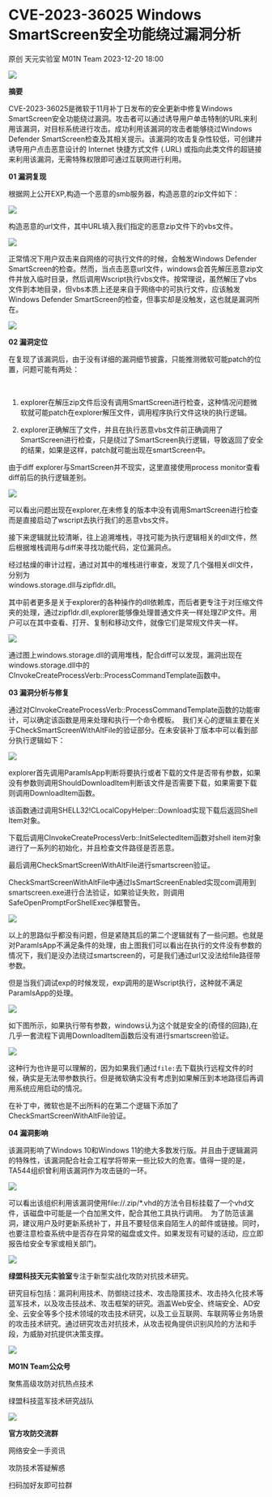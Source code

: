 #  CVE-2023-36025 Windows SmartScreen安全功能绕过漏洞分析   
原创 天元实验室  M01N Team   2023-12-20 18:00  
  
![](https://mmbiz.qpic.cn/mmbiz_gif/TPGibEO8KBwYFZatgrlbWesvX7Sooib3GT2ialeUNK2KkLOObHcibuv7j4SZV1sqw6ceiceushfMv1ffXjap87mL8Og/640?wx_fmt=gif&from=appmsg "")  
  
**摘要**  
  
  
CVE-2023-36025是微软于11月补丁日发布的安全更新中修复Windows SmartScreen安全功能绕过漏洞。攻击者可以通过诱导用户单击特制的URL来利用该漏洞，对目标系统进行攻击。成功利用该漏洞的攻击者能够绕过Windows Defender SmartScreen检查及其相关提示。该漏洞的攻击复杂性较低，可创建并诱导用户点击恶意设计的 Internet 快捷方式文件 (.URL) 或指向此类文件的超链接来利用该漏洞，无需特殊权限即可通过互联网进行利用。  
  
  
  
**01 漏洞复现**  
  
  
根据网上公开EXP,构造一个恶意的smb服务器，构造恶意的zip文件如下：  
  
![](https://mmbiz.qpic.cn/mmbiz_png/TPGibEO8KBwYFZatgrlbWesvX7Sooib3GTQU2sv1SjNJzaLUm2UDSbgiaRsDpnicuGRw1luacILZVNPcGUV3MPZV7Q/640?wx_fmt=png&from=appmsg "")  
  
  
构造恶意的url文件，其中URL填入我们指定的恶意zip文件下的vbs文件。  
  
![](https://mmbiz.qpic.cn/mmbiz_png/TPGibEO8KBwYFZatgrlbWesvX7Sooib3GTYojDibWiacdxVlsInKVOXQlALSibQo2iaGtgbztREiapkssZxrBTXYyyQVw/640?wx_fmt=png&from=appmsg "")  
  
  
正常情况下用户双击来自网络的可执行文件的时候，会触发Windows Defender SmartScreen的检查。然而，当点击恶意url文件，windows会首先解压恶意zip文件并放入临时目录，然后调用Wscript执行vbs文件。按常理说，虽然解压了vbs文件到本地目录，但vbs本质上还是来自于网络中的可执行文件，应该触发Windows Defender SmartScreen的检查，但事实却是没触发，这也就是漏洞所在。  
  
  
![](https://mmbiz.qpic.cn/mmbiz_png/TPGibEO8KBwYFZatgrlbWesvX7Sooib3GTNnG23ezGozjTX2XObLWkZ9taTL6ozeBh6muPWrxtWlXzXI8wgvldOA/640?wx_fmt=png&from=appmsg "")  
  
  
**02 漏洞定位**  
  
  
在复现了该漏洞后，由于没有详细的漏洞细节披露，只能推测微软可能patch的位置，问题可能有两处：  
  
    
1. explorer在解压zip文件后没有调用SmartScreen进行检查，这种情况问题微软就可能patch在explorer解压文件，调用程序执行文件这块的执行逻辑。    
  
  
1. explorer正确解压了文件，并且在执行恶意vbs文件前正确调用了SmartScreen进行检查，只是绕过了SmartScreen执行逻辑，导致返回了安全的结果，如果是这样，patch就可能出现在smartScreen中。  
  
  
  
  
由于diff explorer与SmartScreen并不现实，这里直接使用process monitor查看diff前后的执行逻辑差别。    
  
![](https://mmbiz.qpic.cn/mmbiz_png/TPGibEO8KBwYFZatgrlbWesvX7Sooib3GTYd6ALG9UWxAxwS64mbPTrc4Hs7fxSIZVbkLuyiadSuaibhtD4hcGjiaOQ/640?wx_fmt=png&from=appmsg "")  
  
  
可以看出问题出现在explorer,在未修复的版本中没有调用SmartScreen进行检查而是直接启动了wscript去执行我们的恶意vbs文件。    
  
接下来逻辑就比较清晰，往上追溯堆栈，寻找可能为执行逻辑相关的dll文件，然后根据堆栈调用与diff来寻找功能代码，定位漏洞点。      
  
经过枯燥的审计过程，通过对其中的堆栈进行审查，发现了几个强相关dll文件，分别为  
windows.storage.dll与zipfldr.dll。    
  
  
其中前者更多是关于explorer的各种操作的dll依赖库，而后者更专注于对压缩文件夹的处理，通过zipfldr.dll,explorer能够像处理普通文件夹一样处理ZIP文件。用户可以在其中查看、打开、复制和移动文件，就像它们是常规文件夹一样。  
  
![](https://mmbiz.qpic.cn/mmbiz_png/TPGibEO8KBwYFZatgrlbWesvX7Sooib3GTMict8KVia80mcjZfe5jAQfpEPbPmPxV9T1FZYmiaGMLkzTC9HBjlT6nmA/640?wx_fmt=png&from=appmsg "")  
  
  
通过图上windows.storage.dll的调用堆栈，配合diff可以发现，漏洞出现在windows.storage.dll中的CInvokeCreateProcessVerb::ProcessCommandTemplate函数中。  
  
  
  
**03 漏洞分析与修复**  
  
  
通过对CInvokeCreateProcessVerb::ProcessCommandTemplate函数的功能审计，可以确定该函数是用来处理和执行一个命令模板。  我们关心的逻辑主要在关于CheckSmartScreenWithAltFile的验证部分。在未安装补丁版本中可以看到部分执行逻辑如下：  
  
![](https://mmbiz.qpic.cn/mmbiz_png/TPGibEO8KBwYFZatgrlbWesvX7Sooib3GTn6LSPBvM7kZXYZf48vvmLYHk7T7eTuGX4XeSRuY6BiaTESc1CTejLTQ/640?wx_fmt=png&from=appmsg "")  
  
explorer首先调用ParamIsApp判断将要执行或者下载的文件是否带有参数，如果没有参数则调用ShouldDownloadItem判断该文件是否需要下载，如果需要下载则调用DownloadItem函数。    
  
该函数通过调用SHELL32!CLocalCopyHelper::Download实现下载后返回Shell Item对象。    
  
下载后调用CInvokeCreateProcessVerb::InitSelectedItem函数对shell item对象进行了一系列的初始化，并且检查文件路径是否恶意。    
  
最后调用CheckSmartScreenWithAltFile进行smartscreen验证。    
  
CheckSmartScreenWithAltFile中通过IsSmartScreenEnabled实现com调用到smartscreen.exe进行合法验证，如果验证失败，则调用SafeOpenPromptForShellExec弹框警告。    
  
![](https://mmbiz.qpic.cn/mmbiz_png/TPGibEO8KBwYFZatgrlbWesvX7Sooib3GT6np2AIp6MDpmVZ0w4vU2V0bjrFSx1J3OWl59S7Ycf9Q4bnV9VHsofA/640?wx_fmt=png&from=appmsg "")  
  
  
以上的思路似乎都没有问题，但是紧随其后的第二个逻辑就有了一些问题。也就是对ParamIsApp不满足条件的处理，由上图我们可以看出在执行的文件没有参数的情况下，我们是没办法绕过smartscreen的，可是我们通过url又没法给file路径带参数。  
  
但是当我们调试exp的时候发现，exp调用的是Wscript执行，这种就不满足ParamIsApp的处理。  
  
![](https://mmbiz.qpic.cn/mmbiz_png/TPGibEO8KBwYFZatgrlbWesvX7Sooib3GTLUxmXLwmiaEAhnAaqrfKUS59eUKVsGUjreBcXJlGVNDky21cic3Oibib8Q/640?wx_fmt=png&from=appmsg "")  
  
  
如下图所示，如果执行带有参数，windows认为这个就是安全的(奇怪的回路),在几乎一套流程下调用DownloadItem函数后没有进行smartscreen验证。      
  
![](https://mmbiz.qpic.cn/mmbiz_png/TPGibEO8KBwYFZatgrlbWesvX7Sooib3GTWXSKU1ibn9CQ2r9lanhT5vKhu6APMqB5rU1WHXgVfgfmUevqlWp1PaQ/640?wx_fmt=png&from=appmsg "")  
  
  
这种行为也许是可以理解的，因为如果我们通过`file:`去下载执行远程文件的时候，确实是无法带参数执行。但是微软确实没有考虑到如果解压到本地路径后再调用系统应用启动的情况。    
  
在补丁中，微软也是不出所料的在第二个逻辑下添加了CheckSmartScreenWithAltFile验证。  
  
  
**04 漏洞影响**  
  
  
该漏洞影响了Windows 10和Windows 11的绝大多数发行版。并且由于逻辑漏洞的特殊性，该漏洞配合社会工程学将带来一些比较大的危害。值得一提的是，TA544组织曾利用该漏洞作为攻击链的一环。   
  
![](https://mmbiz.qpic.cn/mmbiz_png/TPGibEO8KBwYFZatgrlbWesvX7Sooib3GT9ftOvdtCQTEgaJTXuN5Uoq4ybKeCtdp2K7rlKiaib1HAomk915DfFNaA/640?wx_fmt=png&from=appmsg "")  
  
  
可以看出该组织利用该漏洞使用file://.zip/*.vhd的方法令目标挂载了一个vhd文件，该磁盘中可能是一个白加黑文件，配合其他工具执行调用。  为了防范该漏洞，建议用户及时更新系统补丁，并且不要轻信来自陌生人的邮件或链接。同时，也要注意检查系统中是否存在异常的磁盘或文件。如果发现有可疑的活动，应立即报告给安全专家或相关部门。  
  
  
![](https://mmbiz.qpic.cn/mmbiz_png/TPGibEO8KBwYFZatgrlbWesvX7Sooib3GTzytA8lKG7yfUFjHPWu4YCbN5BZ4F1soof523cwWkc4wA4HxVhCvhKg/640?wx_fmt=png&from=appmsg "")  
  
  
  
**绿盟科技天元实验室**专注于新型实战化攻防对抗技术研究。  
  
研究目标包括：漏洞利用技术、防御绕过技术、攻击隐匿技术、攻击持久化技术等蓝军技术，以及攻击技战术、攻击框架的研究。涵盖Web安全、终端安全、AD安全、云安全等多个技术领域的攻击技术研究，以及工业互联网、车联网等业务场景的攻击技术研究。通过研究攻击对抗技术，从攻击视角提供识别风险的方法和手段，为威胁对抗提供决策支撑。  
  
  
![](https://mmbiz.qpic.cn/mmbiz_jpg/TPGibEO8KBwYFZatgrlbWesvX7Sooib3GTRhVHUDeJsVmGYyflecm3NnibiaODDTtQibueZV6TRGnbVdnkJ3ibTTWCnw/640?wx_fmt=jpeg&from=appmsg "")  
  
  
  
  
**M01N Team公众号**  
  
聚焦高级攻防对抗热点技术  
  
绿盟科技蓝军技术研究战队  
  
![](https://mmbiz.qpic.cn/mmbiz_png/TPGibEO8KBwYFZatgrlbWesvX7Sooib3GTzoNXFFicnxTrcVWWkyYiamibdzQWCRYSU2icQYcr9ncDd74HGjym7KbvBg/640?wx_fmt=png&from=appmsg "")  
  
  
  
  
**官方攻防交流群**  
  
网络安全一手资讯  
  
攻防技术答疑解惑  
  
扫码加好友即可拉群  
  
